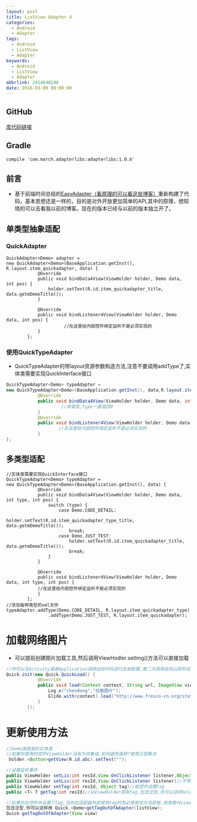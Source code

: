 ```yaml
---
layout: post
title: ListView Adapter 4
categories:
  - Android
  - Adapter
tags:
  - Android
  - ListView
  - Adapter
keywords:
  - Android
  - ListView
  - Adapter
abbrlink: 2414640248
date: 2016-03-09 00:00:00
---
```


## GitHub 
[库代码链接](https://github.com/chendongMarch/QuickAdapter)

## Gradle
`compile 'com.march.adapterlibs:adapterlibs:1.0.6'`


## 前言
- 基于前端时间总结的[EasyAdapter（看原理的可以看这些博客）](http://blog.csdn.net/chendong_/article/details/48812405)重新构建了代码，基本思想还是一样的，目的是对外开放更加简单的API,其中的原理，想知晓的可以去看我以前的博客。现在的版本已经与以前的版本独立开了。


## 单类型抽象适配
### QuickAdapter
```
QuickAdapter<Demo> adapter =
new QuickAdapter<Demo>(BaseApplication.getInst(), R.layout.item_quickadapter, data) {
            @Override
            public void bindData4View(ViewHolder holder, Demo data, int pos) {
                holder.setText(R.id.item_quickadapter_title, data.getmDemoTitle());
            }

            @Override
            public void bindListener4View(ViewHolder holder, Demo data, int pos) {
					  //在这里给内部控件绑定监听不是必须实现的
            }
        };
```


### 使用QuickTypeAdapter
- QuickTypeAdapter的带layout资源参数构造方法,注意不要调用addType了,实体类需要实现QuickInterface接口


```java
QuickTypeAdapter<Demo> typeAdapter =
new QuickTypeAdapter<Demo>(BaseApplication.getInst(), data,R.layout.item_a) {
            @Override
            public void bindData4View(ViewHolder holder, Demo data, int type, int pos) {
                     //单类型,type一直返回0
            }
            @Override
            public void bindListener4View(ViewHolder holder, Demo data, int type, int pos) {
                    //在这里给内部控件绑定监听不是必须实现的
            }
};
```

## 多类型适配
```
//实体类需要实现QuickInterface接口
QuickTypeAdapter<Demo> typeAdapter = 
new QuickTypeAdapter<Demo>(BaseApplication.getInst(), data) {
            @Override
            public void bindData4View(ViewHolder holder, Demo data, int type, int pos) {
                switch (type) {
                    case Demo.CODE_DETAIL:
                        holder.setText(R.id.item_quickadapter_type_title, data.getmDemoTitle());
                        break;
                    case Demo.JUST_TEST:
                        holder.setText(R.id.item_quickadapter_title, data.getmDemoTitle());
                        break;
                }
            }

            @Override
            public void bindListener4View(ViewHolder holder, Demo data, int type, int pos) {
            //在这里给内部控件绑定监听不是必须实现的
            }
        };
//添加每种类型的xml文件
typeAdapter.addType(Demo.CODE_DETAIL, R.layout.item_quickadapter_type)
                .addType(Demo.JUST_TEST, R.layout.item_quickadapter);
```

# 加载网络图片
- 可以提前创建图片加载工具,然后调用ViewHodler.setImg()方法可以直接加载


```java
//你可以在Activity或者Application调用这段代码进行全局配置,第二次调用会将以前的设置覆盖,所以只需要执行一次
Quick.init(new Quick.QuickLoad() {
            @Override
            public void load(Context context, String url, ImageView view) {
                Log.e("chendong","加载图片");
                Glide.with(context).load("http://www.fresco-cn.org/static/fresco-logo.png").into(view);
            }
        });
```

# 更新使用方法
```java
//Demo类是我的实体类
//如果你使用的控件ViewHolder没有为你集成,如何避免强转?使用泛型解决
 holder.<Button>getView(R.id.abc).setText("");

//设置监听事件
public ViewHolder setLis(int resId,View.OnClickListener listener,Object tag)//带有tag监听
public ViewHolder setLis(int resId,View.OnClickListener listener)//不带tag监听
public ViewHolder setTag(int resId, Object tag)//给控件设置tag
public <T> T getTag(int resId)//从ViewHolder获取tag,包含泛型,你可以这样holder.<Demo>getTag(R.id.xxx)

//如果你在控件中设置了tag,当你在适配器外部使用tag时务必使用改方法获取,用来替代view.getTag()方法,
包含泛型,你可以这样用 Quick.<Demo>getTagOutOfAdapter(listView);
Quick.getTagOutOfAdapter(View view)
```
